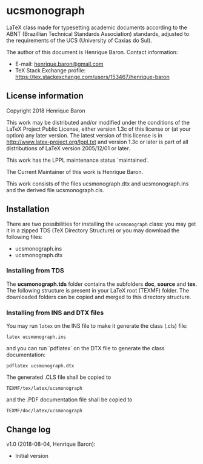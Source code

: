 ﻿# ucsmonograph
LaTeX class made for typesetting academic documents according to the ABNT (Brazillian Technical Standards Association) standards, adjusted to the requirements of the UCS (University of Caxias do Sul).

The author of this document is Henrique Baron.
Contact information:
* E-mail: henrique.baron@gmail.com
* TeX Stack Exchange profile: https://tex.stackexchange.com/users/153467/henrique-baron

## License information
Copyright 2018 Henrique Baron

This work may be distributed and/or modified under the
conditions of the LaTeX Project Public License, either version 1.3c
of this license or (at your option) any later version.
The latest version of this license is in
  http://www.latex-project.org/lppl.txt
and version 1.3c or later is part of all distributions of LaTeX
version 2005/12/01 or later.

This work has the LPPL maintenance status `maintained'.

The Current Maintainer of this work is Henrique Baron.

This work consists of the files ucsmonograph.dtx and ucsmonograph.ins
and the derived file ucsmonograph.cls.

## Installation
There are two possibilities for installing the `ucsmonograph` class: you may get it in a zipped TDS (TeX Directory Structure) or you may download the following files:
* ucsmonograph.ins
* ucsmonograph.dtx

### Installing from TDS
The **ucsmonograph.tds** folder contains the subfolders **doc**, **source** and **tex**. The following structure is present in your LaTeX root (TEXMF) folder. The downloaded folders can be copied and merged to this directory structure.

### Installing from INS and DTX files
You may run `latex` on the INS file to make it generate the class (.cls) file:

    latex ucsmonograph.ins
    
and you can run ´pdflatex´ on the DTX file to generate the class documentation:

    pdflatex ucsmonograph.dtx

The generated .CLS file shall be copied to

    TEXMF/tex/latex/ucsmonograph
    
and the .PDF documentation file shall be copied to

    TEXMF/doc/latex/ucsmonograph

## Change log
v1.0 (2018-08-04, Henrique Baron):
* Initial version
